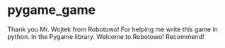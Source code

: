 # pygame_game
Thank you Mr. Wojtek from Robotowo! For helping me write this game in python. In the Pygame library.
Welcome to Robotowo!
Recommend!

